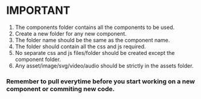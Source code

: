 # IMPORTANT

1. The components folder contains all the components to be used.
2. Create a new folder for any new component.
3. The folder name should be the same as the component name.
4. The folder should contain all the css and js required.
5. No separate css and js files/folder should be created except the component folder.
6. Any asset/image/svg/video/audio should be strictly in the assets folder.

### Remember to pull everytime before you start working on a new component or commiting new code. 